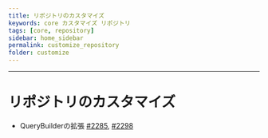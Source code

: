 ```yaml
---
title: リポジトリのカスタマイズ
keywords: core カスタマイズ リポジトリ
tags: [core, repository]
sidebar: home_sidebar
permalink: customize_repository
folder: customize
---
```



---

# リポジトリのカスタマイズ
+ QueryBuilderの拡張 [#2285](https://github.com/EC-CUBE/ec-cube/pull/2285), [#2298](https://github.com/EC-CUBE/ec-cube/pull/2298)